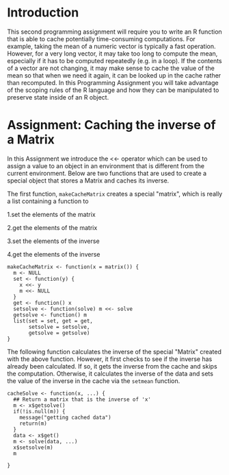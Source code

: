 # Introduction
This second programming assignment will require you to write an R function that is able to cache potentially time-consuming computations. For example, taking the mean of a numeric vector is typically a fast operation. However, for a very long vector, it may take too long to compute the mean, especially if it has to be computed repeatedly (e.g. in a loop). If the contents of a vector are not changing, it may make sense to cache the value of the mean so that when we need it again, it can be looked up in the cache rather than recomputed. In this Programming Assignment you will take advantage of the scoping rules of the R language and how they can be manipulated to preserve state inside of an R object.
# Assignment: Caching the inverse of a Matrix
In this Assignment we introduce the <<- operator which can be used to assign a value to an object in an environment that is different from the current environment. Below are two functions that are used to create a special object that stores a Matrix and caches its inverse.

The first function, `makeCacheMatrix` creates a special "matrix", which is really a list containing a function to

1.set the elements of the matrix

2.get the elements of the matrix

3.set the elements of the inverse

4.get the elements of the inverse


```
makeCacheMatrix <- function(x = matrix()) {
  m <- NULL
  set <- function(y) {
    x <<- y
    m <<- NULL
  }
  get <- function() x
  setsolve <- function(solve) m <<- solve
  getsolve <- function() m
  list(set = set, get = get,
       setsolve = setsolve,
       getsolve = getsolve)
}
```
The following function calculates the inverse of the special "Matrix" created with the above function. However, it first checks to see if the inverse has already been calculated. If so, it gets the inverse from the cache and skips the computation. Otherwise, it calculates the inverse of the data and sets the value of the inverse in the cache via the  `setmean` function.

```
cacheSolve <- function(x, ...) {
  ## Return a matrix that is the inverse of 'x'
  m <- x$getsolve()
  if(!is.null(m)) {
    message("getting cached data")
    return(m)
  }
  data <- x$get()
  m <- solve(data, ...)
  x$setsolve(m)
  m
  
}
```
